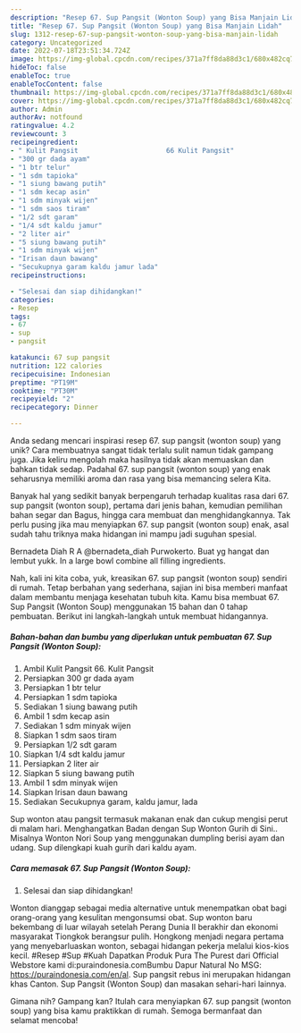 ```yaml
---
description: "Resep 67. Sup Pangsit (Wonton Soup) yang Bisa Manjain Lidah"
title: "Resep 67. Sup Pangsit (Wonton Soup) yang Bisa Manjain Lidah"
slug: 1312-resep-67-sup-pangsit-wonton-soup-yang-bisa-manjain-lidah
category: Uncategorized
date: 2022-07-18T23:51:34.724Z
image: https://img-global.cpcdn.com/recipes/371a7ff8da88d3c1/680x482cq70/67-sup-pangsit-wonton-soup-foto-resep-utama.jpg
hideToc: false
enableToc: true
enableTocContent: false
thumbnail: https://img-global.cpcdn.com/recipes/371a7ff8da88d3c1/680x482cq70/67-sup-pangsit-wonton-soup-foto-resep-utama.jpg
cover: https://img-global.cpcdn.com/recipes/371a7ff8da88d3c1/680x482cq70/67-sup-pangsit-wonton-soup-foto-resep-utama.jpg
author: Admin
authorAv: notfound
ratingvalue: 4.2
reviewcount: 3
recipeingredient:
- " Kulit Pangsit                      66 Kulit Pangsit"
- "300 gr dada ayam"
- "1 btr telur"
- "1 sdm tapioka"
- "1 siung bawang putih"
- "1 sdm kecap asin"
- "1 sdm minyak wijen"
- "1 sdm saos tiram"
- "1/2 sdt garam"
- "1/4 sdt kaldu jamur"
- "2 liter air"
- "5 siung bawang putih"
- "1 sdm minyak wijen"
- "Irisan daun bawang"
- "Secukupnya garam kaldu jamur lada"
recipeinstructions:

- "Selesai dan siap dihidangkan!"
categories:
- Resep
tags:
- 67
- sup
- pangsit

katakunci: 67 sup pangsit 
nutrition: 122 calories
recipecuisine: Indonesian
preptime: "PT19M"
cooktime: "PT30M"
recipeyield: "2"
recipecategory: Dinner

---
```





Anda sedang mencari inspirasi resep 67. sup pangsit (wonton soup) yang unik? Cara membuatnya sangat tidak terlalu sulit namun tidak gampang juga. Jika keliru mengolah maka hasilnya tidak akan memuaskan dan bahkan tidak sedap. Padahal 67. sup pangsit (wonton soup) yang enak seharusnya memiliki aroma dan rasa yang bisa memancing selera Kita.





Banyak hal yang sedikit banyak berpengaruh terhadap kualitas rasa dari 67. sup pangsit (wonton soup), pertama dari jenis bahan, kemudian pemilihan bahan segar dan Bagus, hingga cara membuat dan menghidangkannya. Tak perlu pusing jika mau menyiapkan 67. sup pangsit (wonton soup) enak,      asal sudah tahu triknya maka hidangan ini mampu jadi suguhan spesial.














Bernadeta Diah R A @bernadeta_diah Purwokerto. Buat yg hangat dan lembut yukk. In a large bowl combine all filling ingredients.






Nah, kali ini kita coba, yuk, kreasikan 67. sup pangsit (wonton soup) sendiri di rumah. Tetap berbahan yang sederhana, sajian ini bisa memberi manfaat dalam membantu menjaga kesehatan tubuh kita. Kamu bisa membuat 67. Sup Pangsit (Wonton Soup) menggunakan 15 bahan dan 0 tahap pembuatan. Berikut ini langkah-langkah untuk membuat hidangannya.

<!--inarticleads1-->

##### Bahan-bahan dan bumbu yang diperlukan untuk pembuatan 67. Sup Pangsit (Wonton Soup):

1. Ambil  Kulit Pangsit                      66. Kulit Pangsit
1. Persiapkan 300 gr dada ayam
1. Persiapkan 1 btr telur
1. Persiapkan 1 sdm tapioka
1. Sediakan 1 siung bawang putih
1. Ambil 1 sdm kecap asin
1. Sediakan 1 sdm minyak wijen
1. Siapkan 1 sdm saos tiram
1. Persiapkan 1/2 sdt garam
1. Siapkan 1/4 sdt kaldu jamur
1. Persiapkan 2 liter air
1. Siapkan 5 siung bawang putih
1. Ambil 1 sdm minyak wijen
1. Siapkan Irisan daun bawang
1. Sediakan Secukupnya garam, kaldu jamur, lada


Sup wonton atau pangsit termasuk makanan enak dan cukup mengisi perut di malam hari. Menghangatkan Badan dengan Sup Wonton Gurih di Sini.. Misalnya Wonton Nori Soup yang menggunakan dumpling berisi ayam dan udang. Sup dilengkapi kuah gurih dari kaldu ayam. 

<!--inarticleads2-->

##### Cara memasak 67. Sup Pangsit (Wonton Soup):


1. Selesai dan siap dihidangkan!

Wonton dianggap sebagai media alternative untuk menempatkan obat bagi orang-orang yang kesulitan mengonsumsi obat. Sup wonton baru bekembang di luar wilayah setelah Perang Dunia II berakhir dan ekonomi masyarakat Tiongkok berangsur pulih. Hongkong menjadi negara pertama yang menyebarluaskan wonton, sebagai hidangan pekerja melalui kios-kios kecil. #Resep #Sup #Kuah Dapatkan Produk Pura The Purest dari Official Webstore kami di:puraindonesia.comBumbu Dapur Natural No MSG: https://puraindonesia.com/en/al. Sup pangsit rebus ini merupakan hidangan khas Canton. Sup Pangsit (Wonton Soup) dan masakan sehari-hari lainnya. 

Gimana nih? Gampang kan? Itulah cara menyiapkan 67. sup pangsit (wonton soup) yang bisa kamu praktikkan di rumah. Semoga bermanfaat dan selamat mencoba!
